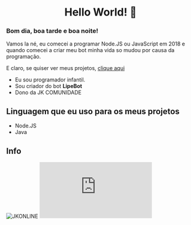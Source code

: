 <h1 align="center">Hello World! 👋</h1>

### Bom dia, boa tarde e boa noite!

Vamos la né, eu comecei a programar Node.JS ou JavaScript em 2018 e quando comecei a criar meu bot minha vida so mudou por causa da programação.

E claro, se quiser ver meus projetos, [clique aqui](https://github.com/aquelemesmo?tab=repositories)

- Eu sou programador infantil.
- Sou criador do bot **LipeBot**
- Dono da JK COMUNIDADE

## Linguagem que eu uso para os meus projetos

- Node.JS
- Java

## Info

![JKONLINE](https://img.shields.io/discord/786677580970328094?label=JK)
![DiscordNPMVersion](https://img.shields.io/npm/v/discord.js?label=Discord.js)
